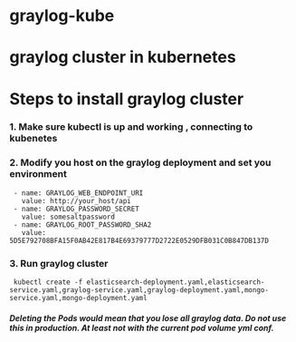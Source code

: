 # graylog-kube
# graylog cluster in kubernetes
# Steps to install graylog cluster 

### 1. Make sure kubectl is up and working , connecting to kubenetes

### 2. Modify you host on the graylog deployment and set you environment
```
 - name: GRAYLOG_WEB_ENDPOINT_URI
   value: http://your_host/api
 - name: GRAYLOG_PASSWORD_SECRET
   value: somesaltpassword
 - name: GRAYLOG_ROOT_PASSWORD_SHA2
   value: 5D5E792708BFA15F0AB42E817B4E69379777D2722E0529DFB031C0B847DB137D
```

### 3. Run graylog cluster 
```
 kubectl create -f elasticsearch-deployment.yaml,elasticsearch-service.yaml,graylog-service.yaml,graylog-deployment.yaml,mongo-service.yaml,mongo-deployment.yaml
```

##### Deleting the Pods would mean that you lose all graylog data. Do not use this in production. At least not with the current pod volume yml conf.
